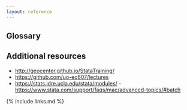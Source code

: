 ```yaml
---
layout: reference
---
```


## Glossary

## Additional resources
- http://geocenter.github.io/StataTraining/
- https://github.com/uo-ec607/lectures
- https://stats.idre.ucla.edu/stata/modules/
-https://www.stata.com/support/faqs/mac/advanced-topics/#batch

{% include links.md %}
